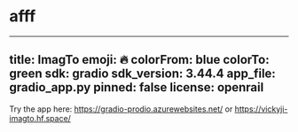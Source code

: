 # afff
---
title: ImagTo
emoji: 🔥
colorFrom: blue
colorTo: green
sdk: gradio
sdk_version: 3.44.4
app_file: gradio_app.py
pinned: false
license: openrail
---
Try the app here: https://gradio-prodio.azurewebsites.net/   or   https://vickyji-imagto.hf.space/
